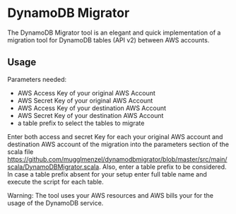 DynamoDB Migrator
=================

The DynamoDB Migrator tool is an elegant and quick implementation of a migration tool for DynamoDB tables (API v2) between AWS accounts.

Usage
-----

Parameters needed:
- AWS Access Key of your original AWS Account
- AWS Secret Key of your original AWS Account
- AWS Access Key of your destination AWS Account
- AWS Secret Key of your destination AWS Account
- a table prefix to select the tables to migrate 

Enter both access and secret Key for each your original AWS account and destination AWS account of the migration into the parameters section of the scala file https://github.com/mugglmenzel/dynamodbmigrator/blob/master/src/main/scala/DynamoDBMigrator.scala.
Also, enter a table prefix to be considered. In case a table prefix absent for your setup enter full table name and execute the script for each table.

Warning: The tool uses your AWS resources and AWS bills your for the usage of the DynamoDB service.
